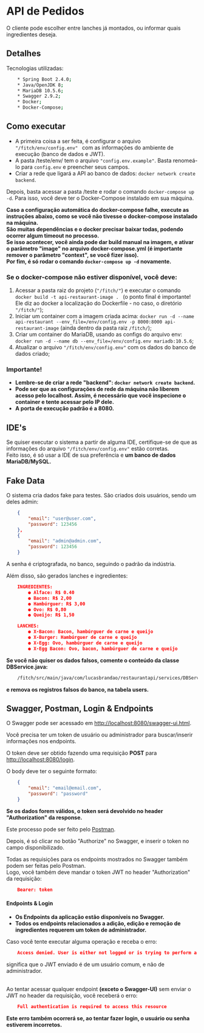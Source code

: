 # API de Pedidos

O cliente pode escolher entre lanches já montados, ou informar quais ingredientes deseja.

## Detalhes

Tecnologias utilizadas:

```bash
    * Spring Boot 2.4.0;
    * Java/OpenJDK 8;
    * MariaDB 10.5.6;
    * Swagger 2.9.2;
    * Docker;
    * Docker-Compose;
```

## Como executar

* A primeira coisa a ser feita, é configurar o arquivo ```"/fitch/env/config.env" ``` com as informações do ambiente de execução (banco de dados e JWT).
* A pasta /teste/env/ tem o arquivo `"config.env.example"`. Basta renomeá-lo para `config.env` e preencher seus campos.
* Criar a rede que ligará a API ao banco de dados: `docker network create backend`.

Depois, basta acessar a pasta /teste e rodar o comando `docker-compose up -d`. Para isso, você deve ter o Docker-Compose instalado em sua máquina.

**Caso a configuração automática do docker-compose falhe, execute as instruções abaixo, como se você não tivesse o docker-compose instalado na máquina.**
**<br>São muitas dependências e o docker precisar baixar todas, podendo ocorrer algum timeout no processo. <br>Se isso acontecer, você ainda pode dar build manual na imagem, e ativar o parâmetro "image" no arquivo docker-compose.yml (é importante remover o parâmetro "context", se você fizer isso).**
**<br>Por fim, é só rodar o comando `docker-compose up -d` novamente.** 

### Se o docker-compose não estiver disponível, você deve:

1. Acessar a pasta raiz do projeto (`"/fitch/"`) e executar o comando `docker build -t api-restaurant-image . ` (o ponto final é importante! Ele diz ao docker a localização do Dockerfile - no caso, o diretório `"/fitch/"`);
1. Iniciar um container com a imagem criada acima: `docker run -d --name api-restaurant --env_file=/env/config.env -p 8000:8000 api-restaurant-image` (ainda dentro da pasta raiz `/fitch/`);
1. Criar um container do MariaDB, usando as configs do arquivo env: `docker run -d --name db --env_file=/env/config.env mariadb:10.5.6`;
1. Atualizar o arquivo `"/fitch/env/config.env"` com os dados do banco de dados criado;

### Importante!
- **Lembre-se de criar a rede "backend": `docker network create backend`.**<br>
- **Pode ser que as configurações de rede da máquina não liberem acesso pelo localhost. Assim, é necessário que você inspecione o container e tente acessar pelo IP dele.**<br>
- **A porta de execução padrão é a 8080.**

## IDE's

Se quiser executar o sistema a partir de alguma IDE, certifique-se de que as informações do arquivo `"/fitch/env/config.env"` estão corretas.<br>
Feito isso, é só usar a IDE de sua preferência e **um banco de dados MariaDB/MySQL.**

## Fake Data
O sistema cria dados fake para testes. São criados dois usuários, sendo um deles admin:

```json
    {
        "email": "user@user.com",
        "password": 123456
    },
    {
        "email": "admin@admin.com",
        "password": 123456
    }
```

A senha é criptografada, no banco, seguindo o padrão da indústria.

Além disso, são gerados lanches e ingredientes:

```json
    INGREDIENTES:
        ● Alface: R$ 0.40
        ● Bacon: R$ 2,00
        ● Hambúrguer: R$ 3,00
        ● Ovo: R$ 0,80
        ● Queijo: R$ 1,50

    LANCHES:
        ● X-Bacon: Bacon, hambúrguer de carne e queijo
        ● X-Burger: Hambúrguer de carne e queijo
        ● X-Egg: Ovo, hambúrguer de carne e queijo
        ● X-Egg Bacon: Ovo, bacon, hambúrguer de carne e queijo
```

**Se você não quiser os dados falsos, comente o conteúdo da classe DBService.java:**

```bash
    /fitch/src/main/java/com/lucasbrandao/restaurantapi/services/DBService.java
```

**e remova os registros falsos do banco, na tabela users.**

## Swagger, Postman, Login & Endpoints
O Swagger pode ser acessado em [http://localhost:8080/swagger-ui.html](http://localhost:8080/swagger-ui.html).

Você precisa ter um token de usuário ou administrador para buscar/inserir informações nos endpoints.

O token deve ser obtido fazendo uma requisição **POST** para [http://localhost:8080/login](http://localhost:8080/login).

O body deve ter o seguinte formato:

```json
    {
        "email": "email@email.com",
        "password": "password"
    }
```
**Se os dados forem válidos, o token será devolvido no header "Authorization" da response.**

Este processo pode ser feito pelo [Postman](https://postman.com).

Depois, é só clicar no botão "Authorize" no Swagger, e inserir o token no campo disponibilizado.

Todas as requisições para os endpoints mostrados no Swagger também podem ser feitas pelo Postman. <br>
Logo, você também deve mandar o token JWT no header "Authorization" da requisição:

```json
    Bearer: token
```

#### Endpoints & Login
- **Os Endpoints da aplicação estão disponíveis no Swagger.**<br>
- **Todos os endpoints relacionados a adição, edição e remoção de ingredientes requerem um token de administrador.**<br>

Caso você tente executar alguma operação e receba o erro:

```json
    Access denied. User is either not logged or is trying to perform a not allowed action
```

significa que o JWT enviado é de um usuário comum, e não de administrador.

<br>Ao tentar acessar qualquer endpoint **(exceto o Swagger-UI)** sem enviar o JWT no header da requisição, você receberá o erro:

```json
    Full authentication is required to access this resource
```

**Este erro também ocorrerá se, ao tentar fazer login, o usuário ou senha estiverem incorretos.**